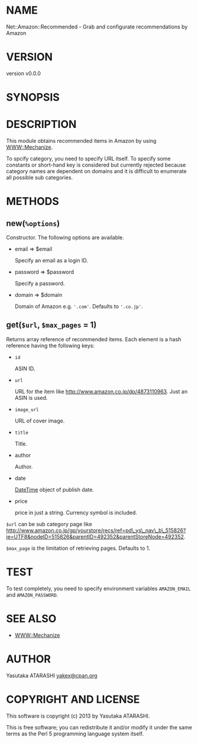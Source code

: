 # NAME

Net::Amazon::Recommended - Grab and configurate recommendations by Amazon

# VERSION

version v0.0.0

# SYNOPSIS

# DESCRIPTION

This module obtains recommended items in Amazon by using [WWW::Mechanize](http://search.cpan.org/perldoc?WWW::Mechanize).

To spcify category, you need to specify URL itself. To specify some constants or short-hand key is considered
but currently rejected because category names are dependent on domains and it is difficult to enumerate all
possible sub categories.

# METHODS

## new(`%options`)

Constructor. The following options are available.

- email => $email

    Specify an email as a login ID.

- password => $password

    Specify a password.

- domain => $domain

    Domain of Amazon e.g. `'.com'`. Defaults to `'.co.jp'`.

## get(`$url`, `$max_pages` = 1)

Returns array reference of recommended items.
Each element is a hash reference having the following keys:

- `id`

    ASIN ID.

- `url`

    URL for the item like http://www.amazon.co.jp/dp/4873110963. Just an ASIN is used.

- `image_url`

    URL of cover image.

- `title`

    Title.

- author

    Author.

- date

    [DateTime](http://search.cpan.org/perldoc?DateTime) object of publish date.

- price

    price in just a string. Currency symbol is included.

`$url` can be sub category page like http://www.amazon.co.jp/gp/yourstore/recs/ref=pd\_ys\_nav\_b\_515826?ie=UTF8&nodeID=515826&parentID=492352&parentStoreNode=492352.

`$max_page` is the limitation of retrieving pages. Defaults to 1.

# TEST

To test completely, you need to specify environment variables `AMAZON_EMAIL` and `AMAZON_PASSWORD`.

# SEE ALSO

- [WWW::Mechanize](http://search.cpan.org/perldoc?WWW::Mechanize)

# AUTHOR

Yasutaka ATARASHI <yakex@cpan.org>

# COPYRIGHT AND LICENSE

This software is copyright (c) 2013 by Yasutaka ATARASHI.

This is free software; you can redistribute it and/or modify it under
the same terms as the Perl 5 programming language system itself.
